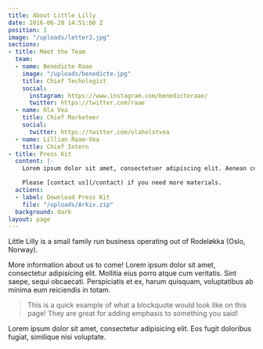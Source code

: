 ```yaml
---
title: About Little Lilly
date: 2016-06-20 14:51:00 Z
position: 1
image: "/uploads/letter2.jpg"
sections:
- title: Meet the Team
  team:
  - name: Benedicte Raae
    image: "/uploads/benedicte.jpg"
    title: Chief Techologist
    social:
      instagram: https://www.instagram.com/benedicteraae/
      twitter: https://twitter.com/raae
  - name: Ola Vea
    title: Chief Marketeer
    social:
      twitter: https://twitter.com/olaholstvea
  - name: Lillian Raae-Vea
    title: Chief Intern
- title: Press Kit
  content: |-
    Lorem ipsum dolor sit amet, consectetuer adipiscing elit. Aenean commodo ligula eget dolor. Aenean massa. Cum sociis natoque penatibus et magnis dis parturient montes, nascetur ridiculus mus. Donec quam felis, ultricies nec.

    Please [contact us](/contact) if you need more materials.
  actions:
  - label: Download Press Kit
    file: "/uploads/Arkiv.zip"
  background: dark
layout: page
---
```


Little Lilly is a small family run business operating out of Rodeløkka (Oslo, Norway).

More information about us to come! Lorem ipsum dolor sit amet, consectetur adipisicing elit. Mollitia eius porro atque cum veritatis. Sint saepe, sequi obcaecati. Perspiciatis et ex, harum quisquam, voluptatibus ab minima eum reiciendis in totam. 

> This is a quick example of what a blockquote would look like on this page! They are great for adding emphasis to something you said!

Lorem ipsum dolor sit amet, consectetur adipisicing elit. Eos fugit doloribus fugiat, similique nisi voluptate.